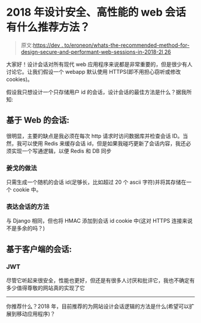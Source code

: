 # 2018 年设计安全、高性能的 web 会话有什么推荐方法？

> 原文:[https://dev . to/eroneon/whats-the-recommended-method-for-design-secure-and-performant-web-sessions-in-2018-2l 26](https://dev.to/eronaeon/whats-the-recommended-method-for-designing-secure-and-performant-web-sessions-in-2018-2l26)

大家好！设计会话对所有现代 web 应用程序来说都是非常重要的，但是很少有人讨论它。让我们假设一个 webapp 默认使用 HTTPS(即不用担心窃听或修改 cookies)。

假设我只想设计一个只存储用户 id 的会话，设计会话的最佳方法是什么？据我所知:

## 基于 Web 的会话:

很明显，主要的缺点是我必须在每次 http 请求时访问数据库并检查会话 ID。当然，我可以使用 Redis 来缓存会话 id，但是如果我碰巧更新了会话内容，我还必须实现一个写通逻辑，以便 Redis 和 DB 同步

### 姜戈的做法

只需生成一个随机的会话 id(足够长，比如超过 20 个 ascii 字符)并将其存储在一个 cookie 中。

### 表达会话的方法

与 Django 相同，但也将 HMAC 添加到会话 id cookie 中(这对 HTTPS 连接来说不是多余的吗？)

## 基于客户端的会话:

### JWT

尽管它听起来很安全，性能也更好，但还是有很多人讨厌和批评它，我也不确定有多少值得尊敬的网站真的实现了它

* * *

你推荐什么？2018 年，目前推荐的为网站设计会话逻辑的方法是什么(希望可以扩展到移动应用程序)？